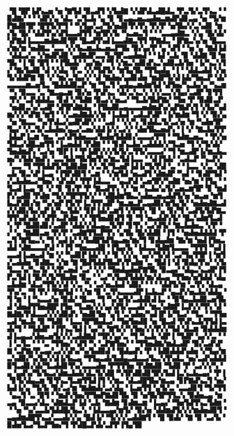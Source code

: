 ▝█▝█▛▐▟▚▃▅▝▅▝▇▜▟▝▉▃▟▜▝▞▙▟▇▝▞▟▛▟▃▟█▟▃▝▛▃▜▞▃▜▚▃▝▝▉▟▇▞▝▝▝▟▛▞▄▝▟▃▝▃▜▃▙▝▄▝▊▝▊▃▄▃▅▃▄▟▅▃▆▟▛▟▊▃▄▝▅▝▜▞▆▛▇▟▉▜▛▝█▜▜▞▛▜▝▝▚▜▄▞▃▞▜▞▅▟▊▜▚▜▚▝▛▞▛▝▅▜▙▞▞▃▚▟▊▝▆▞▙▝█▞▝▟▟▜▚▞▟▜▃▃▟▜▜▝▆▜▛▞▙▝▚▃▅▃▜▝▝▝▃▃▄▟▇▃▝▞▄▝█▞▟▞▚▛▇▟▐▃▃▃▆▟▆▟▊▜▛▝█▃▟▜▚▟▐▃▃▟▇▃▜▜▝▛▇▟▃▝▐▛▇▃▚▞▅▝█▃▃▞▆▞▆▝▅▟▇▃▝▃▃▝▞▞▙▃▆▃▙▃▅▃▛▜▙▝▉▞▄▞▛▝▄▝▟▜▝▝▅▝▄▝▇▟▐▟▝▟▟▃▞▃▝▞▆▟▛▟█▝▄▟▇▟▛▃▃▜▄▜▛▃▄▟▅▟▝▝▐▟▝▃▙▝▉▝▟▟▇▝█▝▆▜▙▝▐▝▉▝█▜▝▝▐▜▙▟▞▝▄▞▆▞▝▜▝▞▆▃▚▟▊▟▚▃▚▟▉▃▙▜▅▝▐▞▚▃▚▜▞▝▇▞▙▟▉▝▟▝▞▟▄▝▛▃▝▞▞▜▟▜▞▝▆▜▄▜▙▝▜▜▄▟▄▝▐▝▝▟▟▃▟▟▝▞▅▜▞▟▟▛▇▝▉▝▞▝▆▞▃▜▄▞▞▝▟▝▇▟▅▞▄▟▊▟▅▝▆▟▛▜▞▟▐▟▞▜▅▃▛▝▟▞▃▃▃▃▆▃▅▜▃▝█▟▟▟▉▃▛▝▆▝▜▃▜▝▄▟▄▃▆▟▆▜▟▝▟▜▅▞▚▃▙▞▄▝▚▃▆▝▚▝▉▃▃▝▃▝▇▃▄▃▆▝▉▞▅▝▛▟▚▃▝▟▞▃▚▃▚▝▞▞▃▃▚▜▄▞▃▟▛▝▊▜▜▝▛▞▝▃▛▟▟▟▃▝▊▟▝▞▜▟▇▝▉▃▞▞▅▃▞▝▜▃▙▜▙▛▇▞▝▜▅▝▛▝▉▟▊▃▛▝▅▟▊▃▚▞▃▟▛▝▟▜▛▟▇▟▄▝▐▜▙▟▉▃▄▃▃▃▅▟▆▟▚▞▄▛▇▟▚▜▝▞▙▞▚▟▆▞▞▞▚▛▇▝▆▜▝▝▞▃▅▟▇▟▞▞▆▝▐▃▙▟▝▃▟▃▛▟▛▝▐▞▆▟▆▝▜▝▞▝▉▞▄▝▅▝▇▃▃▝▚▞▛▟▃▞▄▟▛▟▛▞▝▝▃▟▝▝▞▞▚▝▊▟▟▃▜▞▃▞▅▝▆▝▚▟▅▜▛▜▄▞▝▞▃▜▞▃▙▟▅▞▄▃▞▃▅▞▟▟▐▞▞▃▞▞▝▟▅▜▙▃▅▟▚▝▐▝▞▝▇▃▙▞▛▛▐▟▄▛▐▃▆▝▆▃▝▃▞▟▜▟▅▃▃▞▙▟▅▜▟▟▊▞▃▃▃▞▛▜▝▝▜▟▆▃▅▃▝▝▛▞▅▜▟▃▞▟█▃▆▜▜▝▐▃▅▟▟▝▛▟▇▝▝▝▊▟▚▃▙▞▃▟▟▟▞▞▜▃▅▝▜▝▞▜▞▟▞▜▅▟▆▟▚▝▃▞▅▝▉▛▐▝▝▛▐▟▛▞▞▞▙▜▞▃▜▜▞▃▃▃▞▝▜▝▆▃▟▛▐▞▆▃▙▃▅▞▚▜▟▞▆▟▚▝▃▃▜▟▞▜▙▜▅▜▚▞▆▃▜▟▐▃▃▝▝▟▐▜▟▞▝▃▟▃▛▝▚▃▛▞▝▃▃▝▜▝▜▜▟▟▜▞▜▟▉▟▇▝▞▃▜▞▜▃▅▛▐▟▐▞▜▞▛▟▝▃▝▝▐▃▃▝▞▃▝▟█▃▙▝▉▃▚▛▐▃▄▝▐▜▛▟▉▜▝▃▆▝▝▞▆▜▟▝▅▃▟▜▝▟▆▟▛▝▚▟▝▝▊▟▛▜▟▝▞▃▙▟▅▃▞▜▅▞▝▟▚▟▞▝▛▛▐▟▃▃▝▝▄▃▛▟▝▃▅▜▛▞▚▟▇▝▅▞▆▝▐▜▄▝▝▜▃▟▐▃▄▝▊▝▞▝▊▝▊▞▛▝▛▝▇▃▟▜▚▝▞▝▆▝▚▃▙▞▄▜▞▃▅▃▆▜▛▝▊▝▆▟▛▞▃▟▉▝▛▟▆▝▜▞▞▜▛▜▜▞▞▝▝▟█▟▆▜▙▃▚▟▅▃▅▃▟▟▜▞▅▝▅▃▅▝▆▜▙▃▛▟▊▞▆▝▚▞▅▛▐▜▞▛▐▃▜▜▚▟▛▝▆▃▆▃▛▃▄▟▉▞▆▜▄▜▞▝▅▟▅▟▇▃▟▞▞▟▉▞▙▞▄▛▐▞▚▃▜▟▞▝▊▛▐▟▞▃▆▜▝▞▛▜▚▝█▝▄▝▊▞▜▝▃▟▜▞▙▛▇▃▜▜▚▟▚▟▞▝▟▜▚▃▛▟▆▝▞▝█▜▅▟▊▟▜▝▊▝▜▝▅▃▟▟▚▜▞▝█▃▚▟▆▜▃▟▚▝▛▝█▟▉▟▊▞▃▟▛▝▟▟▞▞▟▃▄▃▜▞▛▝▊▜▚▝▃▞▟▜▞▝▇▃▙▟▅▃▝▞▛▝▞▝▄▝▇▟▉▃▅▝▛▞▛▝▃▟▇▜▜▃▛▜▚▝▄▜▙▝█▞▟▟▉▝▐▜▝▝▅▟▅▟▟▟▟▝▛▃▜▝▇▜▄▃▚▝▜▝▄▟▐▞▝▞▙▟█▜▟▜▄▃▅▞▆▞▜▝▊▟▄▟▆▝▇▞▆▝▅▟▐▜▅▃▟▟▝▟▇▃▃▃▛▟▝▝▐▜▝▜▅▃▃▟█▝▐▜▄▞▙▝▐▟▃▃▜▟▇▜▃▃▃▝▜▜▜▝▚▟▐▃▃▟▐▃▅▃▟▝▆▝▞▝▚▟▊▛▐▟▞▝▞▝▊▝▞▞▄▝▄▞▞▜▞▟▝▃▞▜▄▜▜▛▐▝▆▜▞▃▟▟▅▝▊▟▇▃▝▞▆▝▇▝█▟▜▟▟▜▙▟▚▜▚▟▆▝▃▝█▟▐▝▟▝▉▟▄▜▚▞▝▞▙▜▃▃▚▞▚▃▜▞▝▞▛▃▅▟▝▃▞▝▞▞▝▜▅▟▄▟▅▛▇▜▙▝▉▃▄▞▝▟▄▃▚▃▟▛▐▜▛▃▜▟▐▝█▞▚▜▞▜▙▟▆▝▉▃▝▝▃▞▚▜▄▟▜▟▟▞▆▞▟▃▄▝▜▜▅▞▅▜▟▟▝▟▄▃▙▟▆▝▟▃▞▜▜▞▞▟▝▞▃▝▚▝▃▞▅▃▙▟▝▟▉▞▝▝▝▝▟▟▜▞▆▝▃▜▚▝▟▃▄▜▚▞▃▝▜▝▛▞▝▛▇▜▟▝▝▞▆▝▉▝▃▜▚▃▃▃▟▛▐▃▙▃▛▝▄▃▛▞▅▃▙▞▟▟▄▝▜▝▆▝▐▝▚▃▃▞▅▝▉▟▞▝█▃▄▝▜▝▚▞▅▜▞▃▟▟▊▟▐▃▝▝▉▜▄▃▙▟▉▃▅▜▙▟▝▟▅▟▜▜▅▟█▛▐▜▅▝▜▃▆▞▞▞▄▞▟▜▞▃▃▟▞▝▆▃▚▟▇▛▐▃▛▞▞▜▚▝▟▝▇▟▇▞▛▟▃▃▞▞▞▟▉▟▚▝▅▟▊▜▅▝▄▜▝▃▚▟▅▞▚▟▐▛▐▞▜▃▞▝▜▃▝▝▜▜▅▃▟▝▆▃▙▝▉▝▜▟▊▝▐▃▃▜▛▜▙▟▃▞▝▜▅▜▅▟▉▝▅▝█▃▟▝▛▟▚▃▙▜▜▟▐▃▟▞▜▝▝▜▟▟▛▝▐▜▚▃▜▟▐▝▄▞▚▝▇▜▞▞▚▜▅▞▞▞▛▞▞▜▟▝▟▃▆▝▉▟▟▟▆▟▐▃▄▃▞▟▅▃▅▜▞▞▞▃▟▟▇▟▝▜▛▞▄▞▃▝▜▝▚▃▙▝▟▛▐▝▜▟▛▝▄▞▞▃▝▝▐▝▃▜▃▝▝▝▃▝▜▜▅▞▝▟▜▝▚▝▃▛▇▜▅▞▝▝▜▜▅▟▇▞▆▟▃▟▛▝▉▞▃▟▚▛▇▝▃▛▇▞▛▃▄▞▃▞▞▟▚▞▚▞▙▟▉▟▝▝█▟▄▟▚▝▛▝▐▟▉▟▟▟▚▟▅▝▞▜▄▞▆▃▚▟▉▞▚▞▙▞▞▟▐▞▙▃▄▝▜▜▄▃▟▞▙▟▄▃▟▃▃▞▙▃▚▜▚▟▃▝▅▞▃▟▚▟▟▟▉▜▃▟▊▞▟▞▜▃▟▟▊▜▚▞▃▃▃▟▅▝▛▜▜▜▅▝▛▟▇▟▉▝▜▟▉▝▛▝▃▞▞▞▚▝▄▝▄▟▚▞▜▞▙▃▞▟▆▃▙▟▞▟▃▜▞▟█▝▚▜▛▟▉▟▊▜▛▞▙▟▐▃▚▃▙▃▄▞▝▛▐▝▊▜▞▟▄▃▆▝▊▜▚▃▜▃▆▜▜▟▐▜▝▞▆▃▝▟▃▟█▜▙▞▆▃▄▝▊▛▇▟▚▃▜▝▅▞▙▟▐▞▄▝▜▞▙▝▉▞▃▞▆▝▇▟▆▟▞▃▞▟▄▝▐▃▅▜▜▝▄▜▞▃▝▃▃▟▊▜▝▜▞▜▜▝▄▃▜▝▃▝▉▜▝▝▆▟▚▜▅▞▛▜▅▛▇▟▊▜▙▝▉▝▅▜▙▜▛▜▜▃▚▝▉▟▅▃▄▝▆▃▄▝▉▃▃▞▟▃▝▟▇▟▃▛▐▟▝▃▙▝▇▟▆▝▊▟▆▃▆▝▐▃▄▞▝▜▅▜▟▜▚▃▜▟▆▝▝▝▅▝▚▞▃▃▙▜▟▟█▞▙▃▚▝▐▟▃▃▄▞▆▜▞▝▉▞▅▝▟▟▆▟▜▞▞▞▆▟▅▟▉▜▝▃▄▟▆▟█▜▚▃▞▃▃▟▞▞▄▝█▟▐▞▝▜▞▞▞▃▟▟▇▜▝▝█▝▉▟▞▝▇▝▉▝▃▞▙▝▉▟▅▜▃▞▜▃▛▜▅▞▜▝▛▟█▃▛▟▞▃▛▛▐▜▄▜▉
